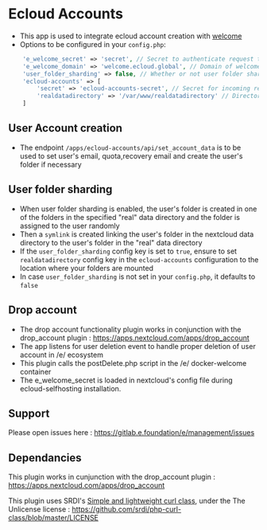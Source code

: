 # Ecloud Accounts

- This app is used to integrate ecloud account creation with [welcome](https://gitlab.e.foundation/e/infra/docker-welcome)
- Options to be configured in your `config.php`:
```php
    'e_welcome_secret' => 'secret', // Secret to authenticate request to the welcome server
    'e_welcome_domain' => 'welcome.ecloud.global', // Domain of welcome server
    'user_folder_sharding' => false, // Whether or not user folder sharding has to be enabled
    'ecloud-accounts' => [
        'secret' => 'ecloud-accounts-secret', // Secret for incoming requests to authenticate against
        'realdatadirectory' => '/var/www/realdatadirectory' // Directory where folders for sharding are mounted
    ]
```

## User Account creation

- The endpoint `/apps/ecloud-accounts/api/set_account_data` is to be used to set user's email, quota,recovery email and create the user's folder if necessary

## User folder sharding
- When user folder sharding is enabled, the user's folder is created in one of the folders in the specified "real" data directory and the folder is assigned to the user randomly
- Then a `symlink` is created linking the user's folder in the nextcloud data directory to the user's folder in the "real" data directory
- If the `user_folder_sharding` config key is set to `true`, ensure to set `realdatadirectory` config key in the `ecloud-accounts` configuration to the location where your folders are mounted 
- In case `user_folder_sharding` is not set in your `config.php`, it defaults to `false`

## Drop account

- The drop account functionality plugin works in conjunction with the drop_account plugin : https://apps.nextcloud.com/apps/drop_account
- The app listens for user deletion event to handle proper deletion of user account in /e/ ecosystem 
- This plugin calls the postDelete.php script in the /e/ docker-welcome container 
- The e_welcome_secret is loaded in nextcloud's config file during ecloud-selfhosting installation. 

## Support

Please open issues here : https://gitlab.e.foundation/e/management/issues

## Dependancies

This plugin works in cunjunction with the drop_account plugin : https://apps.nextcloud.com/apps/drop_account

This plugin uses SRDI's [Simple and lightweight curl class](https://github.com/srdi/php-curl-class), under the The Unlicense license : https://github.com/srdi/php-curl-class/blob/master/LICENSE
